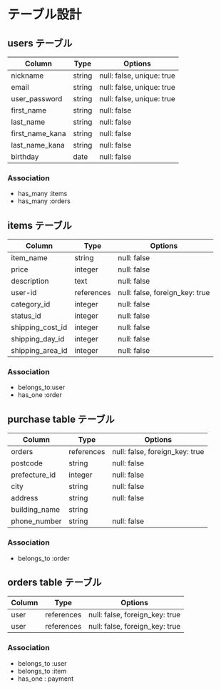 # テーブル設計

## users テーブル

| Column             | Type   | Options     |
| ------------------ | ------ | ----------- |
| nickname           | string | null: false, unique: true |
| email              | string | null: false, unique: true |
| user_password      | string | null: false, unique: true |
| first_name         | string | null: false |
| last_name          | string | null: false |
| first_name_kana    | string | null: false |
| last_name_kana     | string | null: false |
| birthday           | date   | null: false |


### Association

- has_many :items
- has_many :orders

## items テーブル

| Column      | Type       | Options     |
| ------      | ------     | ----------- |
| item_name   | string     | null: false |
| price       | integer    | null: false |
| description | text       | null: false |
| user-id     | references | null: false, foreign_key: true |
| category_id | integer    | null: false |
| status_id   | integer    | null: false |
| shipping_cost_id | integer | null: false |
| shipping_day_id  | integer | null: false |
| shipping_area_id | integer | null: false |

### Association

- belongs_to:user
- has_one :order

## purchase table テーブル

| Column        | Type       | Options                        |
| ------        | ---------- | ------------------------------ |
| orders        | references | null: false, foreign_key: true |
| postcode      | string     | null: false |
| prefecture_id | integer    | null: false |
| city          | string     | null: false |
| address       | string     | null: false |
| building_name | string     |
| phone_number  | string     | null: false |


### Association

- belongs_to :order

## orders table テーブル

| Column        | Type       | Options                        |
| ------        | ---------- | ------------------------------ |
| user          | references | null: false, foreign_key: true |
| user          | references | null: false, foreign_key: true |

### Association

- belongs_to :user
- belongs_to :item
- has_one : payment
